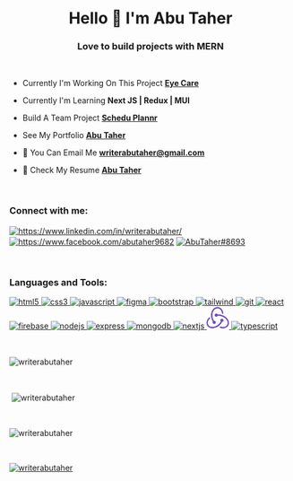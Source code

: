 <h1 align="center">Hello 🤍 I'm Abu Taher</h1>
<h3 align="center" >Love to build projects with MERN</h3>

<br>

- Currently I'm Working On This Project **[Eye Care](https://eye-care-assignment.web.app/)**

- Currently I'm Learning **Next JS | Redux | MUI**

- Build A Team Project **[Schedu Plannr](https://schedu-plannr.web.app/)**

- See My Portfolio **[Abu Taher](https://abu-taher-portfolio.web.app/)**

- 📧 You Can Email Me **writerabutaher@gmail.com**

- 📄 Check My Resume **[Abu Taher](https://drive.google.com/file/d/1DwZ66Vk4bN5g_Oj-fVobGA5twpayYbUu/view?usp=sharing)**

<br>

<h3 align="left">Connect with me:</h3>
<p align="left">
<a href="https://www.linkedin.com/in/writerabutaher/" target="blank"><img align="center" src="https://raw.githubusercontent.com/rahuldkjain/github-profile-readme-generator/master/src/images/icons/Social/linked-in-alt.svg" alt="https://www.linkedin.com/in/writerabutaher/" height="30" width="40" /></a>
<a href="https://fb.com/abutaher9682" target="blank"><img align="center" src="https://raw.githubusercontent.com/rahuldkjain/github-profile-readme-generator/master/src/images/icons/Social/facebook.svg" alt="https://www.facebook.com/abutaher9682" height="30" width="40" /></a>
<a href="https://discord.gg/AbuTaher#8693" target="blank"><img align="center" src="https://raw.githubusercontent.com/rahuldkjain/github-profile-readme-generator/master/src/images/icons/Social/discord.svg" alt="AbuTaher#8693" height="40" width="40" /></a>
</p>

<br>

<h3 align="left">Languages and Tools:</h3>
<p align="left">
<a href="https://www.w3.org/html/" target="_blank" rel="noreferrer"> <img src="https://cdn-icons-png.flaticon.com/128/174/174854.png" alt="html5" width="40" height="40"/> </a> 
<a href="https://www.w3schools.com/css/" target="_blank" rel="noreferrer"> <img src="https://cdn-icons-png.flaticon.com/128/732/732190.png" alt="css3" width="40" height="40"/> 
</a> 
<a href="https://developer.mozilla.org/en-US/docs/Web/JavaScript" target="_blank" rel="noreferrer"> <img src="https://cdn-icons-png.flaticon.com/128/5968/5968292.png" alt="javascript" width="40" height="40"/> </a> 
<a href="https://www.figma.com/" target="_blank" rel="noreferrer"> <img src="https://www.vectorlogo.zone/logos/figma/figma-icon.svg" alt="figma" width="40" height="40"/> 
</a> 
<a href="https://getbootstrap.com" target="_blank" rel="noreferrer"> <img src="https://cdn-icons-png.flaticon.com/128/5968/5968672.png" alt="bootstrap" width="40" height="40"/> </a> 
<a href="https://tailwindcss.com/" target="_blank" rel="noreferrer"> <img src="https://www.vectorlogo.zone/logos/tailwindcss/tailwindcss-icon.svg" alt="tailwind" width="40" height="40"/> </a> 
<a href="https://git-scm.com/" target="_blank" rel="noreferrer"> <img src="https://www.vectorlogo.zone/logos/git-scm/git-scm-icon.svg" alt="git" width="40" height="40"/> </a> 
<a href="https://reactjs.org/" target="_blank" rel="noreferrer"> <img src="https://img.icons8.com/officel/1x/react.png" alt="react" width="40" height="40"/> </a> 
<a href="https://firebase.google.com/" target="_blank" rel="noreferrer"> <img src="https://www.vectorlogo.zone/logos/firebase/firebase-icon.svg" alt="firebase" width="40" height="40"/> </a> 
<a href="https://nodejs.org" target="_blank" rel="noreferrer"> <img src="https://img.icons8.com/fluency/1x/node-js.png" alt="nodejs" width="40" height="40"/> </a>
<a href="https://expressjs.com" target="_blank" rel="noreferrer"> <img src="https://img.icons8.com/office/1x/express-js.png" alt="express" width="40" height="40"/> </a> 
<a href="https://www.mongodb.com/" target="_blank" rel="noreferrer"> <img src="https://img.icons8.com/color/1x/mongodb.png" alt="mongodb" width="40" height="40"/> </a> 
<a href="https://nextjs.org/" target="_blank" rel="noreferrer"> <img src="https://seeklogo.com/images/N/next-js-icon-logo-EE302D5DBD-seeklogo.com.png" alt="nextjs" width="40" height="40"/> </a> 
<a href="https://redux.js.org" target="_blank" rel="noreferrer"> <img src="https://raw.githubusercontent.com/devicons/devicon/master/icons/redux/redux-original.svg" alt="redux" width="40" height="40"/> </a> 
<a href="https://www.typescriptlang.org/" target="_blank" rel="noreferrer"> <img src="https://cdn-icons-png.flaticon.com/512/5968/5968381.png" alt="typescript" width="40" height="40"/> </a> 
</p>

<br>

<p><img align="center" src="https://github-readme-streak-stats.herokuapp.com/?user=writerabutaher&theme=dark" alt="writerabutaher" /></p>

<br>

<p>&nbsp;<img align="center" src="https://github-readme-stats.vercel.app/api?username=writerabutaher&show_icons=true&theme=dracula&locale=en" alt="writerabutaher" /></p>

<br>

<p><img align="center" src="https://github-readme-stats.vercel.app/api/top-langs?username=writerabutaher&show_icons=true&theme=dracula&locale=en&layout=compact" alt="writerabutaher" /></p>

<br>

<p align="left"> <a href="https://github.com/ryo-ma/github-profile-trophy"><img src="https://github-profile-trophy.vercel.app/?username=writerabutaher&margin-w=15&theme=dracula" alt="writerabutaher" /></a> </p>
